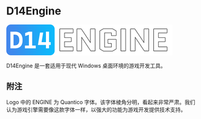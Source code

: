 # D14Engine

<div align=left><img src="https://raw.githubusercontent.com/yiyaowen/D14Engine.Docs.Img/main/intro/logo.png" height="82"/></div>

D14Engine 是一套适用于现代 Windows 桌面环境的游戏开发工具。

## 附注

Logo 中的 ENGINE 为 Quantico 字体。该字体棱角分明，看起来非常严肃。我们认为游戏引擎需要像这款字体一样，以强大的功能为游戏开发提供技术支持。
